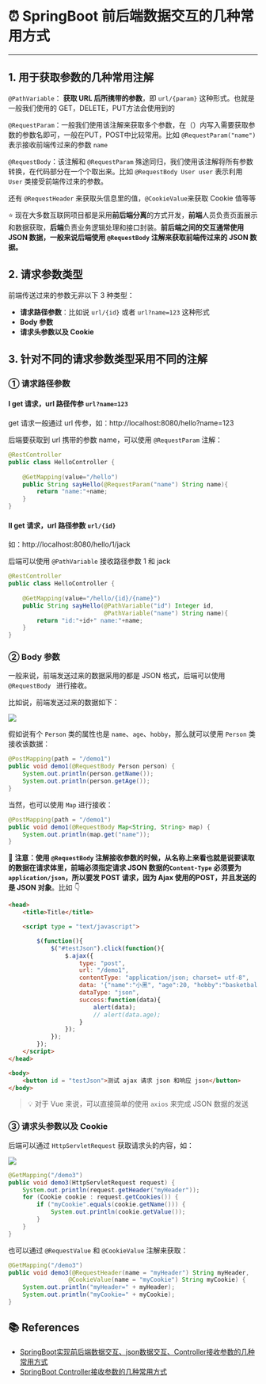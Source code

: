 # ⏰ SpringBoot 前后端数据交互的几种常用方式

---

## 1. 用于获取参数的几种常用注解

`@PathVariable`： **获取 URL 后所携带的参数**，即 `url/{param}` 这种形式。也就是一般我们使用的 GET，DELETE，PUT方法会使用到的

`@RequestParam`：一般我们使用该注解来获取多个参数，在（）内写入需要获取参数的参数名即可，一般在PUT，POST中比较常用。比如 `@RequestParam("name")` 表示接收前端传过来的参数 `name`

`@RequestBody`：该注解和 `@RequestParam` 殊途同归，我们使用该注解将所有参数转换，在代码部分在一个个取出来。比如 `@RequestBody User user` 表示利用 `User` 类接受前端传过来的参数。

还有 `@RequestHeader` 来获取头信息里的值，`@CookieValue`来获取 Cookie 值等等

⭐ 现在大多数互联网项目都是采用**前后端分离**的方式开发，**前端**人员负责页面展示和数据获取，**后端**负责业务逻辑处理和接口封装。**前后端之间的交互通常使用 JSON 数据，一般来说后端使用  `@RequestBody` 注解来获取前端传过来的 JSON 数据。**

## 2. 请求参数类型

前端传送过来的参数无非以下 3 种类型：

- **请求路径参数**：比如说 `url/{id}` 或者 `url?name=123` 这种形式
- **Body 参数**
- **请求头参数以及 Cookie**

## 3. 针对不同的请求参数类型采用不同的注解

### ① 请求路径参数

#### Ⅰ get 请求，url 路径传参 `url?name=123`

get 请求一般通过 url 传参，如：http://localhost:8080/hello?name=123

后端要获取到 url 携带的参数 name，可以使用 `@RequestParam` 注解：

```java
@RestController
public class HelloController {
    
    @GetMapping(value="/hello")
    public String sayHello(@RequestParam("name") String name){
        return "name:"+name;
    }
}
```

#### Ⅱ get 请求，url 路径参数 `url/{id}`

如：http://localhost:8080/hello/1/jack

后端可以使用 `@PathVariable` 接收路径参数 1 和 jack

```java
@RestController
public class HelloController {
    
    @GetMapping(value="/hello/{id}/{name}")
    public String sayHello(@PathVariable("id") Integer id, 
                           @PathVariable("name") String name){
        return "id:"+id+" name:"+name;
    }
}
```

### ② Body 参数

一般来说，前端发送过来的数据采用的都是 JSON 格式，后端可以使用 `@RequestBody ` 进行接收。

比如说，前端发送过来的数据如下：

![](https://gitee.com/veal98/images/raw/master/img/20200822154522.png)

假如说有个 `Person` 类的属性也是 `name`、`age`、`hobby`，那么就可以使用 `Person` 类接收该数据：

```java
@PostMapping(path = "/demo1")
public void demo1(@RequestBody Person person) {
    System.out.println(person.getName());
    System.out.println(person.getAge());
}
```

当然，也可以使用 `Map` 进行接收：

```java
@PostMapping(path = "/demo1")
public void demo1(@RequestBody Map<String, String> map) {
    System.out.println(map.get("name"));
}
```

🚨 **注意：使用 `@RequestBody` 注解接收参数的时候，从名称上来看也就是说要读取的数据在请求体里，前端必须指定请求 JSON 数据的`Content-Type` 必须要为 `application/json`，所以要发 POST 请求，因为 Ajax 使用的POST，并且发送的是 JSON 对象**。比如 👇 

```html
<head>
    <title>Title</title>

    <script type = "text/javascript">

        $(function(){
            $("#testJson").click(function(){
                $.ajax({
                    type: "post",
                    url: "/demo1",
                    contentType: "application/json; charset= utf-8",
                    data: '{"name":"小黑", "age":20, "hobby":"basketball"}',
                    dataType: "json",
                    success:function(data){
                        alert(data);
                        // alert(data.age);
                    }
                });
            });
        });
    </script>
</head>

<body>
    <button id = "testJson">测试 ajax 请求 json 和响应 json</button>
</body>
```

> 💡 对于 Vue 来说，可以直接简单的使用 `axios` 来完成 JSON 数据的发送

### ③ 请求头参数以及 Cookie

后端可以通过 `HttpServletRequest` 获取请求头的内容，如：

![](https://gitee.com/veal98/images/raw/master/img/20200822160034.png)

```java
@GetMapping("/demo3")
public void demo3(HttpServletRequest request) {
    System.out.println(request.getHeader("myHeader"));
    for (Cookie cookie : request.getCookies()) {
        if ("myCookie".equals(cookie.getName())) {
            System.out.println(cookie.getValue());
        }
    }
}
```

也可以通过 `@RequestValue` 和 `@CookieValue` 注解来获取：

```java
@GetMapping("/demo3")
public void demo3(@RequestHeader(name = "myHeader") String myHeader,
        		 @CookieValue(name = "myCookie") String myCookie) {
    System.out.println("myHeader=" + myHeader);
    System.out.println("myCookie=" + myCookie);
}
```

## 📚 References

- [SpringBoot实现前后端数据交互、json数据交互、Controller接收参数的几种常用方式](https://blog.csdn.net/qq_20957669/article/details/89227840)
- [SpringBoot Controller接收参数的几种常用方式](https://blog.csdn.net/suki_rong/article/details/80445880?utm_medium=distribute.pc_relevant.none-task-blog-BlogCommendFromMachineLearnPai2-2.nonecase&depth_1-utm_source=distribute.pc_relevant.none-task-blog-BlogCommendFromMachineLearnPai2-2.nonecase)